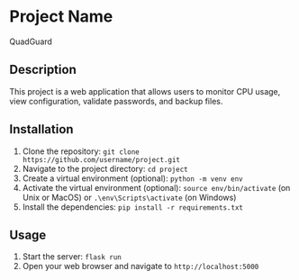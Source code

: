 # Project Name
QuadGuard

## Description

This project is a web application that allows users to monitor CPU usage, view configuration, validate passwords, and backup files.

## Installation

1. Clone the repository: `git clone https://github.com/username/project.git`
2. Navigate to the project directory: `cd project`
3. Create a virtual environment (optional): `python -m venv env`
4. Activate the virtual environment (optional): `source env/bin/activate` (on Unix or MacOS) or `.\env\Scripts\activate` (on Windows)
5. Install the dependencies: `pip install -r requirements.txt`

## Usage

1. Start the server: `flask run`
2. Open your web browser and navigate to `http://localhost:5000`